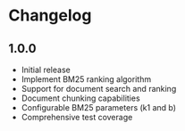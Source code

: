 # Changelog

## 1.0.0

- Initial release
- Implement BM25 ranking algorithm
- Support for document search and ranking
- Document chunking capabilities
- Configurable BM25 parameters (k1 and b)
- Comprehensive test coverage
